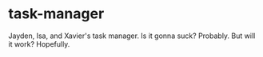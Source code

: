 # task-manager
Jayden, Isa, and Xavier's task manager. Is it gonna suck? Probably. But will it work? Hopefully. 
